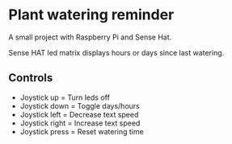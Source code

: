 # Plant watering reminder
A small project with Raspberry Pi and Sense Hat.

Sense HAT led matrix displays hours or days since last watering.

## Controls

* Joystick up = Turn leds off
* Joystick down = Toggle days/hours
* Joystick left = Decrease text speed
* Joystick right = Increase text speed
* Joystick press = Reset watering time
